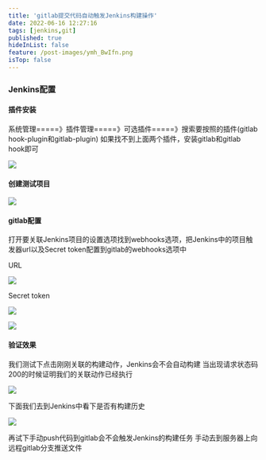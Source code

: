 ```yaml
---
title: 'gitlab提交代码自动触发Jenkins构建操作'
date: 2022-06-16 12:27:16
tags: [jenkins,git]
published: true
hideInList: false
feature: /post-images/ymh_BwIfn.png
isTop: false
---
```

### Jenkins配置

#### 插件安装
系统管理=====》插件管理=====》可选插件=====》搜索要按照的插件(gitlab hook-plugin和gitlab-plugin)
如果找不到上面两个插件，安装gitlab和gitlab hook即可

![](https://tianxiawuhao.github.io/post-images/1655527394729.gif)

#### 创建测试项目
![](https://tianxiawuhao.github.io/post-images/1655527415958.gif)

#### gitlab配置
打开要关联Jenkins项目的设置选项找到webhooks选项，把Jenkins中的项目触发器url以及Secret token配置到gitlab的webhooks选项中

URL

![](https://tianxiawuhao.github.io/post-images/1655527426929.png)

Secret token

![](https://tianxiawuhao.github.io/post-images/1655527439844.gif)



![](https://tianxiawuhao.github.io/post-images/1655527449909.gif)

#### 验证效果
我们测试下点击刚刚关联的构建动作，Jenkins会不会自动构建
当出现请求状态码200的时候证明我们的关联动作已经执行

![](https://tianxiawuhao.github.io/post-images/1655527459975.png)

下面我们去到Jenkins中看下是否有构建历史

![](https://tianxiawuhao.github.io/post-images/1655527466575.png)

再试下手动push代码到gitlab会不会触发Jenkins的构建任务
手动去到服务器上向远程gitlab分支推送文件
